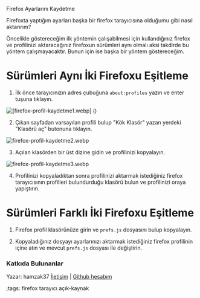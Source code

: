 Firefox Ayarlarını Kaydetme

Firefoxta yaptığım ayarları başka bir firefox tarayıcısına olduğumu gibi nasıl aktarırım?

Öncelikle göstereceğim ilk yöntemin çalışabilmesi için kullandığınız firefox ve profilinizi aktaracağınız firefoxun sürümleri aynı olmalı aksi takdirde bu yöntem çalışmayacaktır. Bunun için ise başka bir yöntem göstereceğim.

# Sürümleri Aynı İki Firefoxu Eşitleme 

1. İlk önce tarayıcınızın adres çubuğuna `about:profiles` yazın ve enter tuşuna tıklayın.

![[firefox-profil-kaydetme1.webp] ()](pictures/firefox-ayarlarini-kaydetme1.webp)

2. Çıkan sayfadan varsayılan profili bulup "Kök Klasör" yazan yerdeki "Klasörü aç" butonuna tıklayın.

![firefox-profil-kaydetme2.webp](pictures/firefox-ayarlarini-kaydetme2.webp)

3. Açılan klasörden bir üst dizine gidin ve profilinizi kopyalayın.

![firefox-profil-kaydetme3.webp](pictures/firefox-ayarlarini-kaydetme3.webp)

4. Profilinizi kopyaladıktan sonra profilinizi aktarmak istediğiniz firefox tarayıcısının profilleri bulundurduğu klasörü bulun ve profilinizi oraya yapıştırın.

# Sürümleri Farklı İki Firefoxu Eşitleme

1. Firefox profil klasörünüze girin ve `prefs.js` dosyasını bulup kopyalayın.

2. Kopyaladığınız dosyayı ayarlarınızı aktarmak istediğiniz firefox profilinin içine atın ve mevcut `prefs.js` dosyası ile değiştirin.

### Katkıda Bulunanlar

Yazar: hamzak37 [İletişim](mailto:hamzak.hxbff@aleeas.com)  | [Github hesabım](https://github.com/hamzak37) 

;tags: firefox tarayıcı açık-kaynak
